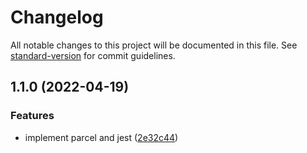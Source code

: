 # Changelog

All notable changes to this project will be documented in this file. See [standard-version](https://github.com/conventional-changelog/standard-version) for commit guidelines.

## 1.1.0 (2022-04-19)


### Features

* implement parcel and jest ([2e32c44](https://github.com/doris-mobi/node-clusterize/commit/2e32c4487a57733b538cb29148d0fdfebaea0935))

